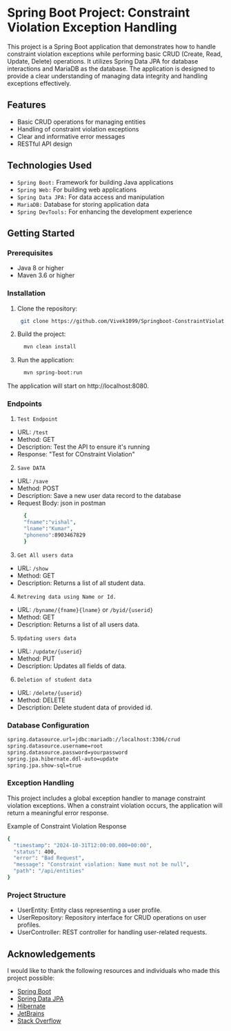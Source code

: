 # Spring Boot Project: Constraint Violation Exception Handling
This project is a Spring Boot application that demonstrates how to handle constraint violation exceptions while performing basic CRUD (Create, Read, Update, Delete) operations. It utilizes Spring Data JPA for database interactions and MariaDB as the database. The application is designed to provide a clear understanding of managing data integrity and handling exceptions effectively.

## Features

- Basic CRUD operations for managing entities
- Handling of constraint violation exceptions
- Clear and informative error messages
- RESTful API design

## Technologies Used

- `Spring Boot:` Framework for building Java applications
- `Spring Web:` For building web applications
- `Spring Data JPA:` For data access and manipulation
- `MariaDB:` Database for storing application data
- `Spring DevTools:` For enhancing the development experience

## Getting Started

### Prerequisites

- Java 8 or higher
- Maven 3.6 or higher

### Installation

1. Clone the repository:
   ```sh
    git clone https://github.com/Vivek1099/Springboot-ConstraintViolationException.git
2. Build the project:
   ```sh
     mvn clean install
3. Run the application:
   ```sh
     mvn spring-boot:run
The application will start on http://localhost:8080.

### Endpoints

1. `Test Endpoint`
  - URL: `/test`
  - Method: GET
  - Description: Test the API to ensure it's running
  - Response: "Test for COnstraint Violation"

2. `Save DATA`
  - URL: `/save`
  - Method: POST
  - Description: Save a new user data record to the database
  - Request Body: json in postman
    ```sh
      {
      "fname":"vishal",
      "lname":"Kumar",
      "phoneno":8903467829
      }

3. `Get All users data`
  - URL: `/show`
  - Method: GET
  - Description: Returns a list of all student data.
  
4. `Retreving data using Name or Id.`
  - URL: `/byname/{fname}{lname}` or `/byid/{userid}`
  - Method: GET
  - Description: Returns a list of all users data.

5. `Updating users data`
  - URL: `/update/{userid}`
  - Method: PUT
  - Description: Updates all fields of data.

6. `Deletion of student data`
  - URL: `/delete/{userid}`
  - Method: DELETE
  - Description: Delete student data of provided id.

### Database Configuration

```sh
spring.datasource.url=jdbc:mariadb://localhost:3306/crud
spring.datasource.username=root
spring.datasource.password=yourpassword
spring.jpa.hibernate.ddl-auto=update
spring.jpa.show-sql=true
```

### Exception Handling

This project includes a global exception handler to manage constraint violation exceptions. When a constraint violation occurs, the application will return a meaningful error response.

Example of Constraint Violation Response
```sh
{
  "timestamp": "2024-10-31T12:00:00.000+00:00",
  "status": 400,
  "error": "Bad Request",
  "message": "Constraint violation: Name must not be null",
  "path": "/api/entities"
}
```

### Project Structure

- UserEntity: Entity class representing a user profile.
- UserRepository: Repository interface for CRUD operations on user profiles.
- UserController: REST controller for handling user-related requests.

## Acknowledgements

I would like to thank the following resources and individuals who made this project possible:

- [Spring Boot](https://spring.io/projects/spring-boot)
- [Spring Data JPA](https://spring.io/projects/spring-data-jpa)
- [Hibernate](http://hibernate.org/)
- [JetBrains](https://www.jetbrains.com/idea/)
- [Stack Overflow](https://stackoverflow.com/)
